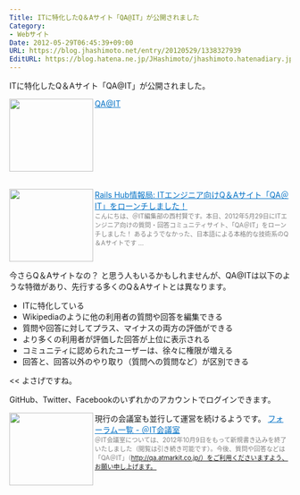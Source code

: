 ```yaml
---
Title: ITに特化したQ＆Aサイト「QA@IT」が公開されました
Category:
- Webサイト
Date: 2012-05-29T06:45:39+09:00
URL: https://blog.jhashimoto.net/entry/20120529/1338327939
EditURL: https://blog.hatena.ne.jp/JHashimoto/jhashimoto.hatenadiary.jp/atom/entry/12921228815717256232
---
```


ITに特化したQ＆Aサイト「QA@IT」が公開されました。

<a href="http://qa.atmarkit.co.jp/" target="_blank"><img class="alignleft" align="left" border="0" src="http://capture.heartrails.com/150x130/shadow?http://qa.atmarkit.co.jp/" alt="" width="150" height="130" /></a><a style="color:#0070C5;" href="http://qa.atmarkit.co.jp/" target="_blank">QA@IT</a><a href="http://b.hatena.ne.jp/entry/http://qa.atmarkit.co.jp/" target="_blank"><img border="0" src="http://b.hatena.ne.jp/entry/image/http://qa.atmarkit.co.jp/" alt="" /></a><br style="clear:both;" /><br>

<a href="http://el.jibun.atmarkit.co.jp/rails/2012/05/itqaqait-66f2.html" target="_blank"><img class="alignleft" align="left" border="0" src="http://capture.heartrails.com/150x130/shadow?http://el.jibun.atmarkit.co.jp/rails/2012/05/itqaqait-66f2.html" alt="" width="150" height="130" /></a><a style="color:#0070C5;" href="http://el.jibun.atmarkit.co.jp/rails/2012/05/itqaqait-66f2.html" target="_blank">Rails Hub情報局: ITエンジニア向けQ＆Aサイト「QA＠IT」をローンチしました！</a><a href="http://b.hatena.ne.jp/entry/http://el.jibun.atmarkit.co.jp/rails/2012/05/itqaqait-66f2.html" target="_blank"><img border="0" src="http://b.hatena.ne.jp/entry/image/http://el.jibun.atmarkit.co.jp/rails/2012/05/itqaqait-66f2.html" alt="" /></a><br><span style="color: #808080;font-size: 80%;">こんにちは、＠IT編集部の西村賢です。本日、2012年5月29日にITエンジニア向けの質問・回答コミュニティサイト、「QA＠IT」をローンチしました！ あるようでなかった、日本語による本格的な技術系のQ＆Aサイトです ...</span><br style="clear:both;" />
>>
今さらQ＆Aサイトなの？ と思う人もいるかもしれませんが、QA@ITは以下のような特徴があり、先行する多くのQ＆Aサイトとは異なります。
<ul>
<li>ITに特化している</li>
<li>Wikipediaのように他の利用者の質問や回答を編集できる</li>
<li>質問や回答に対してプラス、マイナスの両方の評価ができる</li>
<li>より多くの利用者が評価した回答が上位に表示される</li>
<li>コミュニティに認められたユーザーは、徐々に権限が増える</li>
<li>回答と、回答以外のやり取り（質問への質問など）が区別できる</li>
</ul>
<<
よさげですね。

GitHub、Twitter、Facebookのいずれかのアカウントでログインできます。

現行の会議室も並行して運営を続けるようです。
<a href="http://ap.atmarkit.co.jp/bbs/core/" target="_blank"><img class="alignleft" align="left" border="0" src="http://capture.heartrails.com/150x130/shadow?http://ap.atmarkit.co.jp/bbs/core/" alt="" width="150" height="130" /></a><a style="color:#0070C5;" href="http://ap.atmarkit.co.jp/bbs/core/" target="_blank">フォーラム一覧 - ＠IT会議室</a><a href="http://b.hatena.ne.jp/entry/http://ap.atmarkit.co.jp/bbs/core/" target="_blank"><img border="0" src="http://b.hatena.ne.jp/entry/image/http://ap.atmarkit.co.jp/bbs/core/" alt="" /></a><br><span style="color: #808080;font-size: 80%;">＠IT会議室については、2012年10月9日をもって新規書き込みを終了いたしました（閲覧は引き続き可能です）。今後、質問や回答などは「QA＠IT」（http://qa.atmarkit.co.jp/）をご利用くださいますよう、お願い申し上げます。</span><br style="clear:both;" />
